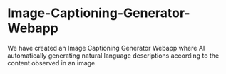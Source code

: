 # Image-Captioning-Generator-Webapp
We have created an Image Captioning Generator Webapp where AI automatically generating natural language descriptions according to the content observed in an image.
